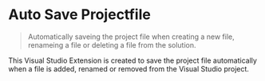 # Auto Save Projectfile

>Automatically saveing the project file when creating a new file, renameing a file or deleting a file from the solution.

This Visual Studio Extension is created to save the project file automatically when a file is added, renamed or removed from the Visual Studio project.
